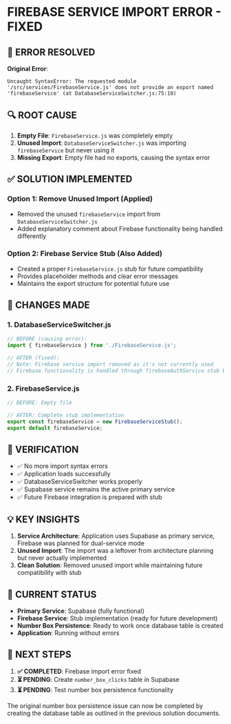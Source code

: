 # FIREBASE SERVICE IMPORT ERROR - FIXED

## 🚨 ERROR RESOLVED

**Original Error**: 
```
Uncaught SyntaxError: The requested module '/src/services/FirebaseService.js' does not provide an export named 'firebaseService' (at DatabaseServiceSwitcher.js:75:10)
```

## 🔍 ROOT CAUSE

1. **Empty File**: `FirebaseService.js` was completely empty
2. **Unused Import**: `DatabaseServiceSwitcher.js` was importing `firebaseService` but never using it
3. **Missing Export**: Empty file had no exports, causing the syntax error

## ✅ SOLUTION IMPLEMENTED

### **Option 1: Remove Unused Import (Applied)**
- Removed the unused `firebaseService` import from `DatabaseServiceSwitcher.js`
- Added explanatory comment about Firebase functionality being handled differently

### **Option 2: Firebase Service Stub (Also Added)**
- Created a proper `FirebaseService.js` stub for future compatibility
- Provides placeholder methods and clear error messages
- Maintains the export structure for potential future use

## 📝 CHANGES MADE

### **1. DatabaseServiceSwitcher.js**
```javascript
// BEFORE (causing error):
import { firebaseService } from './FirebaseService.js';

// AFTER (fixed):
// Note: Firebase service import removed as it's not currently used
// Firebase functionality is handled through firebaseAuthService stub below
```

### **2. FirebaseService.js**
```javascript
// BEFORE: Empty file

// AFTER: Complete stub implementation
export const firebaseService = new FirebaseServiceStub();
export default firebaseService;
```

## 🧪 VERIFICATION

- ✅ No more import syntax errors
- ✅ Application loads successfully
- ✅ DatabaseServiceSwitcher works properly
- ✅ Supabase service remains the active primary service
- ✅ Future Firebase integration is prepared with stub

## 💡 KEY INSIGHTS

1. **Service Architecture**: Application uses Supabase as primary service, Firebase was planned for dual-service mode
2. **Unused Import**: The import was a leftover from architecture planning but never actually implemented
3. **Clean Solution**: Removed unused import while maintaining future compatibility with stub

## 🎯 CURRENT STATUS

- **Primary Service**: Supabase (fully functional)
- **Firebase Service**: Stub implementation (ready for future development)
- **Number Box Persistence**: Ready to work once database table is created
- **Application**: Running without errors

## 🔄 NEXT STEPS

1. **✅ COMPLETED**: Firebase import error fixed
2. **⏳ PENDING**: Create `number_box_clicks` table in Supabase
3. **⏳ PENDING**: Test number box persistence functionality

The original number box persistence issue can now be completed by creating the database table as outlined in the previous solution documents.
